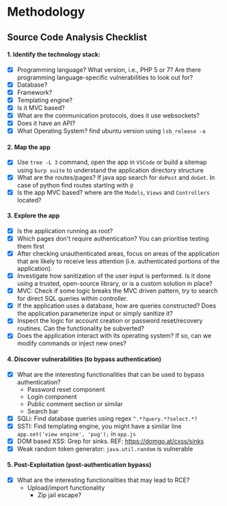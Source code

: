 # Methodology

## Source Code Analysis Checklist

#### 1. Identify the technology stack:

- [x] Programming language? What version, i.e., PHP 5 or 7? Are there programming language-specific vulnerabilities to look out for?
- [x] Database? 
- [x] Framework?
- [x] Templating engine?
- [x] Is it MVC based?
- [x] What are the communication protocols, does it use websockets?
- [x] Does it have an API?
- [x] What Operating System? find ubuntu version using `lsb_release -a`

#### 2. Map the app

- [x] Use `tree -L 3` command, open the app in `VSCode` or build a sitemap using `burp suite` to understand the application directory structure
- [x] What are the routes/pages? If java app search for `doPost` and `doGet`. In case of python find routes starting with `@`
- [x] Is the app MVC based? where are the `Models`, `Views` and `Controllers` located?
    
#### 3. Explore the app

- [x] Is the application running as root?
- [x] Which pages don't require authentication? You can prioritise testing them first
- [x] After checking unauthenticated areas, focus on areas of the application that are likely to receive less attention (i.e. authenticated portions of the application).
- [x] Investigate how sanitization of the user input is performed. Is it done using a trusted, open-source library, or is a custom solution in place?
- [x] MVC: Check if some logic breaks the MVC driven pattern, try to search for direct SQL queries within controller.
- [x] If the application uses a database, how are queries constructed? Does the application parameterize input or simply sanitize it?
- [x] Inspect the logic for account creation or password reset/recovery routines. Can the functionality be subverted?
- [x] Does the application interact with its operating system? If so, can we modify commands or inject new ones?
    
#### 4. Discover vulnerabilities (to bypass authentication)

- [x] What are the interesting functionalities that can be used to bypass authentication? 
    - Password reset component
    - Login component
    - Public comment section or similar
    - Search bar
- [x] SQLi: Find database queries using regex `^.*?query.*?select.*?`
- [x] SSTI: Find templating engine, you might have a similar line `app.set('view engine', 'pug');` in `app.js`
- [x] DOM based XSS: Grep for sinks. REF: https://domgo.at/cxss/sinks 
- [x] Weak random token generator: `java.util.random` is vulnerable

#### 5. Post-Exploitation (post-authentication bypass)

- [x] What are the interesting functionalities that may lead to RCE? 
    - Upload/import functionality
        - Zip jail escape?
